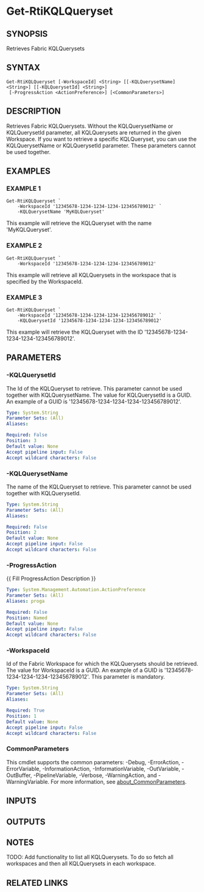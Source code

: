 # Get-RtiKQLQueryset

## SYNOPSIS
Retrieves Fabric KQLQuerysets

## SYNTAX

```
Get-RtiKQLQueryset [-WorkspaceId] <String> [[-KQLQuerysetName] <String>] [[-KQLQuerysetId] <String>]
 [-ProgressAction <ActionPreference>] [<CommonParameters>]
```

## DESCRIPTION
Retrieves Fabric KQLQuerysets.
Without the KQLQuerysetName or KQLQuerysetId parameter,
all KQLQuerysets are returned in the given Workspace.
If you want to retrieve a specific 
KQLQueryset, you can use the KQLQuerysetName or KQLQuerysetId parameter.
These parameters
cannot be used together.

## EXAMPLES

### EXAMPLE 1
```
Get-RtiKQLQueryset `
    -WorkspaceId '12345678-1234-1234-1234-123456789012' `
    -KQLQuerysetName 'MyKQLQueryset'
```

This example will retrieve the KQLQueryset with the name 'MyKQLQueryset'.

### EXAMPLE 2
```
Get-RtiKQLQueryset `
    -WorkspaceId '12345678-1234-1234-1234-123456789012'
```

This example will retrieve all KQLQuerysets in the workspace that is specified 
by the WorkspaceId.

### EXAMPLE 3
```
Get-RtiKQLQueryset `
    -WorkspaceId '12345678-1234-1234-1234-123456789012' `
    -KQLQuerysetId '12345678-1234-1234-1234-123456789012'
```

This example will retrieve the KQLQueryset with the ID '12345678-1234-1234-1234-123456789012'.

## PARAMETERS

### -KQLQuerysetId
The Id of the KQLQueryset to retrieve.
This parameter cannot be used together with KQLQuerysetName. 
The value for KQLQuerysetId is a GUID.
An example of a GUID is '12345678-1234-1234-1234-123456789012'.

```yaml
Type: System.String
Parameter Sets: (All)
Aliases:

Required: False
Position: 3
Default value: None
Accept pipeline input: False
Accept wildcard characters: False
```

### -KQLQuerysetName
The name of the KQLQueryset to retrieve.
This parameter cannot be used together with KQLQuerysetId.

```yaml
Type: System.String
Parameter Sets: (All)
Aliases:

Required: False
Position: 2
Default value: None
Accept pipeline input: False
Accept wildcard characters: False
```

### -ProgressAction
{{ Fill ProgressAction Description }}

```yaml
Type: System.Management.Automation.ActionPreference
Parameter Sets: (All)
Aliases: proga

Required: False
Position: Named
Default value: None
Accept pipeline input: False
Accept wildcard characters: False
```

### -WorkspaceId
Id of the Fabric Workspace for which the KQLQuerysets should be retrieved.
The value for WorkspaceId is a GUID. 
An example of a GUID is '12345678-1234-1234-1234-123456789012'.
This parameter is mandatory.

```yaml
Type: System.String
Parameter Sets: (All)
Aliases:

Required: True
Position: 1
Default value: None
Accept pipeline input: False
Accept wildcard characters: False
```

### CommonParameters
This cmdlet supports the common parameters: -Debug, -ErrorAction, -ErrorVariable, -InformationAction, -InformationVariable, -OutVariable, -OutBuffer, -PipelineVariable, -Verbose, -WarningAction, and -WarningVariable. For more information, see [about_CommonParameters](http://go.microsoft.com/fwlink/?LinkID=113216).

## INPUTS

## OUTPUTS

## NOTES
TODO: Add functionality to list all KQLQuerysets.
To do so fetch all workspaces and 
    then all KQLQuerysets in each workspace.

## RELATED LINKS
